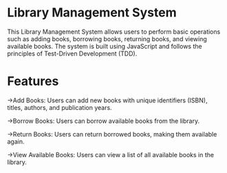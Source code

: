 ﻿# Library Management System
This Library Management System allows users to perform basic operations such as adding books, borrowing books, returning books, and viewing available books. The system is built using JavaScript and follows the principles of Test-Driven Development (TDD).

# Features

->Add Books: Users can add new books with unique identifiers (ISBN), titles, authors, and publication years.

->Borrow Books: Users can borrow available books from the library.

->Return Books: Users can return borrowed books, making them available again.

->View Available Books: Users can view a list of all available books in the library.
